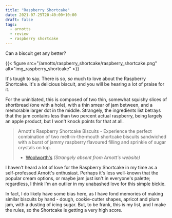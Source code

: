 ```yaml
---
title: "Raspberry Shortcake"
date: 2021-07-25T20:40:00+10:00
draft: false
tags:
  - arnotts
  - review
  - raspberry shortcake
---
```


Can a biscuit get any better?

<!--more-->

{{< figure src="/arnotts/raspberry_shortcake/raspberry_shortcake.png" alt="img_raspberry_shortcake" >}}

It's tough to say. There is so, _so_ much to love about the Raspberry Shortcake. It's a delicious biscuit, and you will be hearing a lot of praise for it.

For the uninitiated, this is composed of two thin, somewhat squishy slices of shortbread (one with a hole), with a thin smear of jam between, and a memorable larger dot in the middle. Strangely, the ingredients list betrays that the jam contains less than two percent actual raspberry, being largely an apple product, but I won't knock points for that at all.

> Arnott's Raspberry Shortcake Biscuits - Experience the perfect combination of two melt-in-the-mouth shortcake biscuits sandwiched with a burst of jammy raspberry flavoured filling and sprinkle of sugar crystals on top.
>
> - [Woolworth's][link-raspberry-shortcake] _(Strangely absent from Arnott's website)_

I haven't heard a lot of love for the Raspberry Shortcake in my time as a self-professed Arnott's enthusiast. Perhaps it's less well-known that the popular cream options, or maybe jam just isn't in everyone's palette; regardless, I think I'm an outlier in my unabashed love for this simple bickie.

In fact, I do likely have some bias here, as I have fond memories of making similar biscuits by hand - dough, cookie-cutter shapes, apricot and plum jam, with a dusting of icing sugar. But, to be frank, this is my list, and I make the rules, so the Shortcake is getting a very high score.





[link-raspberry-shortcake]: https://www.woolworths.com.au/shop/productdetails/36072/arnott-s-raspberry-shortcake-cream-biscuits